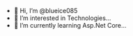 - 👋 Hi, I’m @blueice085
- 👀 I’m interested in Technologies...
- 🌱 I’m currently learning Asp.Net Core...

<!---
blueice085/blueice085 is a ✨ special ✨ repository because its `README.md` (this file) appears on your GitHub profile.
You can click the Preview link to take a look at your changes.
--->
